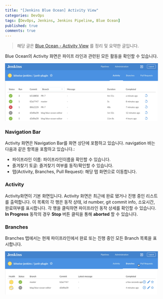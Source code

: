 ```yaml
---
title: "[Jenkins Blue Ocean] Activity View"
categories: DevOps
tags: [DevOps, Jenkins, Jenkins Pipeline, Blue Ocean]
published: true
comments: true
---
```




> 해당 글은 [Blue Ocean - Activity View](https://jenkins.io/doc/book/blueocean/activity/) 를 정리 및 요약한 글입니다.



Blue Ocean의 Activity 화면은 파이프 라인과 관련된 모든 활동을 확인할 수 있습니다.

![](/images/2018/0521_02_01.png)



### Navigation Bar

Activity 화면은 Navigation Bar를 화면 상단에 포함하고 있습니다. navigation 바는 다음과 같은 항목을 포함하고 있습니다.:

- 파이프라인 이름: 파이프라인이름을 확인할 수 있습니다.
- 즐겨찾기 토글: 즐겨찾기 여부를 동작/확인할 수 있습니다.
- 탭(Activity, Branches, Pull Request): 해당 탭 화면으로 이동합니다.



### Activity

Activity화면이 기본 화면입니다. Activity 화면은 최근에 완료 됐거나 진행 중인 리스트를 출력합니다. 이 목록의 각 행은 동작 상태, id number, git commit info, 소요시간, 완료여부를 표시합니다. 각 행을 클릭하면 파이프라인 동작 상세를 확인할 수 있습니다. **In Progress** 동작의 경우 **Stop** 버튼 클릭을 통해 **aborted** 할 수 있습니다.



### Branches

Branches 탭에서는 현재 파이프라인에서 완료 또는 진행 중인 모든 Branch 목록을 표시합니다.

![](/images/2018/0521_02_02.png)